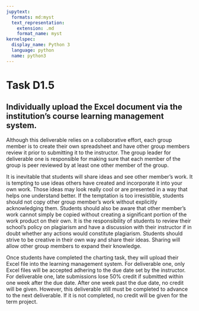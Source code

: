 ```yaml
---
jupytext:
  formats: md:myst
  text_representation:
    extension: .md
    format_name: myst
kernelspec:
  display_name: Python 3
  language: python
  name: python3
---
```


# Task D1.5

## Individually upload the Excel document via the institution’s course learning management system. 

Although this deliverable relies on a collaborative effort, each group member is to create their own spreadsheet and have other group members review it prior to submitting it to the instructor. The group leader for deliverable one is responsible for making sure that each member of the group is peer reviewed by at least one other member of the group.
 
It is inevitable that students will share ideas and see other member’s work. It is tempting to use ideas others have created and incorporate it into your own work. Those ideas may look really cool or are presented in a way that helps one understand better. If the temptation is too irresistible, students should not copy other group member’s work without explicitly acknowledging them. Students should also be aware that other member’s work cannot simply be copied without creating a significant portion of the work product on their own. It is the responsibility of students to review their school’s policy on plagiarism and have a discussion with their instructor if in doubt whether any actions would constitute plagiarism. Students should strive to be creative in their own way and share their ideas. Sharing will allow other group members to expand their knowledge. 

Once students have completed the charting task, they will upload their Excel file into the learning management system. For deliverable one, only Excel files will be accepted adhering to the due date set by the instructor. For deliverable one, late submissions lose 50% credit if submitted within one week after the due date. After one week past the due date, no credit will be given. However, this deliverable still must be completed to advance to the next deliverable. If it is not completed, no credit will be given for the term project. 


